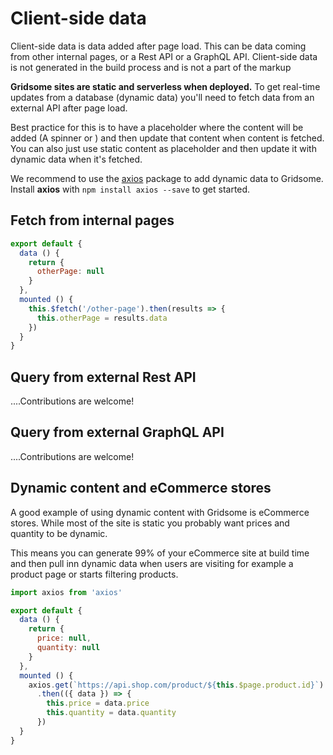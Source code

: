 # Client-side data

Client-side data is data added after page load. This can be data coming from other internal pages, or a Rest API or a GraphQL API. Client-side data is not generated in the build process and is not a part of the markup

**Gridsome sites are static and serverless when deployed.**  To get real-time updates from a database (dynamic data) you'll need to fetch data from an external API after page load.

Best practice for this is to have a placeholder where the content will be added (A spinner or ) and then update that content when content is fetched. You can also just use static content as placeholder and then update it with dynamic data when it's fetched.

We recommend to use the [axios](https://github.com/axios/axios) package to add dynamic data to Gridsome. Install **axios** with `npm install axios --save` to get started.

## Fetch from internal pages

```js
export default {
  data () {
    return {
      otherPage: null
    }
  },
  mounted () {
    this.$fetch('/other-page').then(results => {
      this.otherPage = results.data
    })
  }
}
```

## Query from external Rest API

....Contributions are welcome!

## Query from external GraphQL API

....Contributions are welcome!

## Dynamic content and eCommerce stores

A good example of using dynamic content with Gridsome is eCommerce stores. While most of the site is static you probably want prices and quantity to be dynamic.

This means you can generate 99% of your eCommerce site at build time and then pull inn dynamic data when users are visiting for example a product page or starts filtering products.

```js
import axios from 'axios'

export default {
  data () {
    return {
      price: null,
      quantity: null
    }
  },
  mounted () {
    axios.get(`https://api.shop.com/product/${this.$page.product.id}`)
      .then(({ data }) => {
        this.price = data.price
        this.quantity = data.quantity
      })
  }
}
```